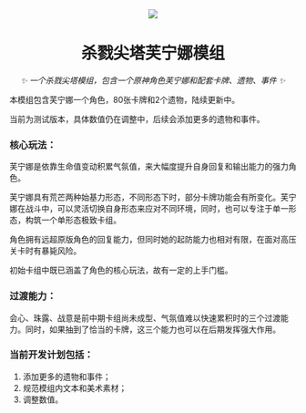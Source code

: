 <div align="center">
  <img src="https://github.com/qjksxy/SlaytheSpireFurinaMod/blob/master/furina_2.png">

# 杀戮尖塔芙宁娜模组

_✨ 一个杀戮尖塔模组，包含一个原神角色芙宁娜和配套卡牌、遗物、事件 ✨_

</div>

本模组包含芙宁娜一个角色，80张卡牌和2个遗物，陆续更新中。

当前为测试版本，具体数值仍在调整中，后续会添加更多的遗物和事件。

### 核心玩法：

芙宁娜是依靠生命值变动积累气氛值，来大幅度提升自身回复和输出能力的强力角色。

芙宁娜具有荒芒两种始基力形态，不同形态下时，部分卡牌功能会有所变化。芙宁娜在战斗中，可以灵活切换自身形态来应对不同环境，同时，也可以专注于单一形态，构筑一个单形态极致卡组。

角色拥有远超原版角色的回复能力，但同时她的起防能力也相对有限，在面对高压关卡时有暴毙风险。

初始卡组中既已涵盖了角色的核心玩法，故有一定的上手门槛。

### 过渡能力：

会心、珠露、战意是前中期卡组尚未成型、气氛值难以快速累积时的三个过渡能力。同时，如果抽到了恰当的卡牌，这三个能力也可以在后期发挥强大作用。

### 当前开发计划包括：
1. 添加更多的遗物和事件；
2. 规范模组内文本和美术素材；
3. 调整数值。
